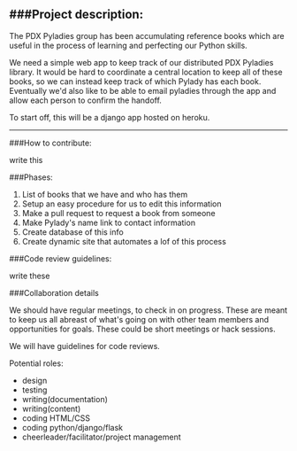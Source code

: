 ###Project description:
---
The PDX Pyladies group has been accumulating reference books which are useful in the process of learning and perfecting our Python skills.

We need a simple web app to keep track of our distributed PDX Pyladies library. It would be hard to coordinate a central location to keep all of these books, so we can instead keep track of which Pylady has each book. Eventually we'd also like to be able to email pyladies through the app and allow each person to confirm the handoff.

To start off, this will be a django app hosted on heroku.

---
###How to contribute:

write this


###Phases:


1. List of books that we have and who has them 
2. Setup an easy procedure for us to edit this information
3. Make a pull request to request a book from someone
4. Make Pylady's name link to contact information
5. Create database of this info
6. Create dynamic site that automates a lof of this process

###Code review guidelines:

write these



###Collaboration details

We should have regular meetings, to check in on progress. These are meant to keep us all abreast of what's going on with other team members and opportunities for goals. These could be short meetings or hack sessions.

We will have guidelines for code reviews.

Potential roles:

* design
* testing
* writing(documentation)
* writing(content)
* coding HTML/CSS
* coding python/django/flask
* cheerleader/facilitator/project management

